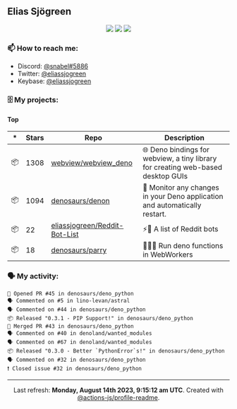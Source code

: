 ## Elias Sjögreen

<p align="center">
  <img src="https://img.shields.io/badge/🎂-dec. 2003-success" />
  <img src="https://img.shields.io/badge/🌎-Stockholm-informational" />
  <img src="https://img.shields.io/badge/👦-He/Him-informational" />
</p>

### 📫 How to reach me:

- Discord: [@snabel#5886](https://discord.com/users/267978757799673866)
- Twitter: [@eliassjogreen](https://twitter.com/eliassjogreen)
- Keybase: [@eliassjogreen](https://keybase.io/eliassjogreen)

### 🗄 My projects:

#### Top
|*|Stars|Repo|Description|
|---|---|---|---|
| 📦 | 1308 | [webview/webview_deno](https://github.com/webview/webview_deno) | 🌐 Deno bindings for webview, a tiny library for creating web-based desktop GUIs |
| 📦 | 1094 | [denosaurs/denon](https://github.com/denosaurs/denon) | 👀 Monitor any changes in your Deno application and automatically restart. |
| 📦 | 22 | [eliassjogreen/Reddit-Bot-List](https://github.com/eliassjogreen/Reddit-Bot-List) | ⚡️🤖 A list of Reddit bots |
| 📦 | 18 | [denosaurs/parry](https://github.com/denosaurs/parry) | 👷🏽‍♂️ Run deno functions in WebWorkers |

### 🗣 My activity:

```
💪 Opened PR #45 in denosaurs/deno_python
🗣 Commented on #5 in lino-levan/astral
🗣 Commented on #44 in denosaurs/deno_python
📦 Released "0.3.1 - PIP Support!" in denosaurs/deno_python
🎉 Merged PR #43 in denosaurs/deno_python
🗣 Commented on #40 in denoland/wanted_modules
🗣 Commented on #67 in denoland/wanted_modules
📦 Released "0.3.0 - Better `PythonError`s!" in denosaurs/deno_python
🗣 Commented on #32 in denosaurs/deno_python
❗️ Closed issue #32 in denosaurs/deno_python
```

------------
<p align="center">Last refresh: <b>Monday, August 14th 2023, 9:15:12 am UTC</b>. Created with <a href=https://github.com/marketplace/actions/profile-readme>@actions-js/profile-readme</a>.</p>
